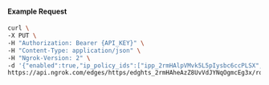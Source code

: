 <!-- Code generated for API Clients. DO NOT EDIT. -->
#### Example Request
```bash
curl \
-X PUT \
-H "Authorization: Bearer {API_KEY}" \
-H "Content-Type: application/json" \
-H "Ngrok-Version: 2" \
-d '{"enabled":true,"ip_policy_ids":["ipp_2rmHAlpVMvk5L5pIysbc6ccPLSX","ipp_2rmHAmqjPbuepowpiUO0gv4Byr6"]}' \
https://api.ngrok.com/edges/https/edghts_2rmHAheAzZ8UvVdJYNqOgmcEg3x/routes/edghtsrt_2rmHAjeazZMPjIk01QG5jh981L8/ip_restriction
